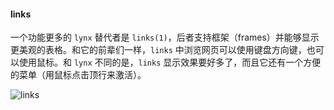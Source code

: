 #### links

一个功能更多的 `lynx` 替代者是 `links(1)`，后者支持框架（frames）并能够显示更美观的表格。和它的前辈们一样，`links` 中浏览网页可以使用键盘方向键，也可以使用鼠标。和 `lynx` 不同的是，`links` 显示效果要好多了，而且它还有一个方便的菜单（用鼠标点击顶行来激活）。

![links](../../img/links.png)
